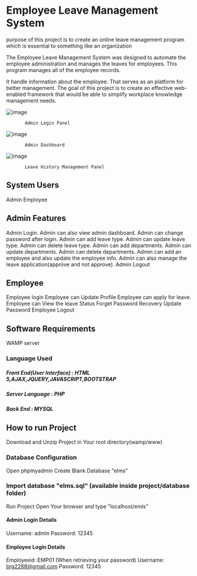 # Employee Leave Management System
 
 purpose of this project is to create an online leave management program which is essential to something like an organization
 
 The Employee Leave Management System was designed to automate the employee administration and manages the leaves for employees. This program manages all of the employee records.
 
It handle information about the employee. That serves as an platform for better management. The goal of this project is to create an effective web-enabled framework that would be able to simplify workplace knowledge management needs. 
 
![image](https://user-images.githubusercontent.com/35210955/109515887-9add2280-7acd-11eb-8dc6-777083ee7543.png)
           
           Admin Login Panel
           
![image](https://user-images.githubusercontent.com/35210955/109516110-d5df5600-7acd-11eb-8d36-3c0f8e5cb1db.png)

           Admin Dashboard

![image](https://user-images.githubusercontent.com/35210955/109518026-e690cb80-7acf-11eb-8c53-15e6332ea39c.png)

           Leave History Management Panel 

## System Users
  Admin
  Employee
  
## Admin Features
  Admin Login.
  Admin can also view admin dashboard.
  Admin can change password after login.
  Admin can add leave type.
  Admin can update leave type.
  Admin can delete leave type.
  Admin can add departments.
  Admin can update departments.
  Admin can delete departments.
  Admin can add an employee and also update the employee info.
  Admin can also manage the leave application(approve and not approve).
  Admin Logout
  
  
## Employee
  Employee login
  Employee can Update Profile
  Employee can apply for leave.
  Employee can View the leave Status
  Forget Password Recovery
  Update Password
  Employee Logout
  
  
## Software Requirements
  WAMP server
### Language Used
  ##### Front End(User Interface) : HTML 5,AJAX,JQUERY,JAVASCRIPT,BOOTSTRAP
  ##### Server Language : PHP
  ##### Back End : MYSQL
  
  
## How to run Project
Download and Unzip Project in Your root directory(wamp/www)

### Database Configuration
Open phpmyadmin
Create Blank Database "elms"

### Import database "elms.sql" (available inside project/database folder)
Run Project
Open Your browser and type "localhost/emls"

#### Admin Login Details
Username: admin
Password: 12345

#### Employee Login Details
Employeeid :EMP01 (When retrieving your password)
Username: brg2288@gmail.com
Password: 12345 
